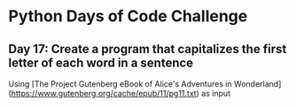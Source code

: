 # Python Days of Code Challenge

## Day 17: Create a program that capitalizes the first letter of each word in a sentence

Using [The Project Gutenberg eBook of Alice's Adventures in Wonderland] (https://www.gutenberg.org/cache/epub/11/pg11.txt) as input
